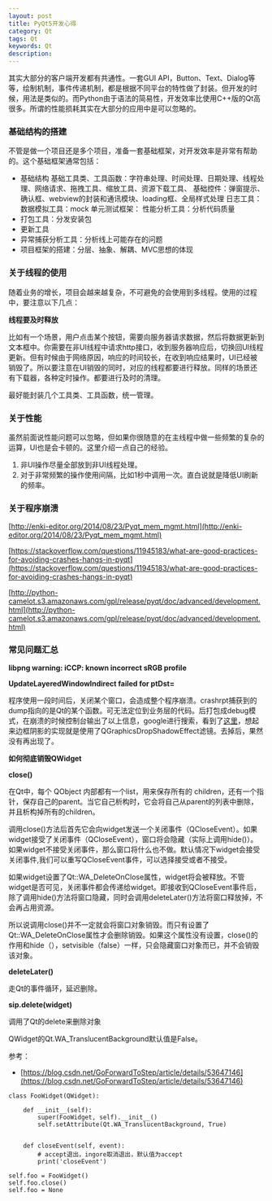 ```yaml
---
layout: post
title: PyQt5开发心得
category: Qt
tags: Qt
keywords: Qt
description: 
---
```



其实大部分的客户端开发都有共通性。一套GUI API，Button、Text、Dialog等等，绘制机制，事件传递机制，都是根据不同平台的特性做了封装。但开发的时候，用法是类似的。而Python由于语法的简易性，开发效率比使用C++版的Qt高很多。所谓的性能损耗其实在大部分的应用中是可以忽略的。



### 基础结构的搭建 

不管是做一个项目还是多个项目，准备一套基础框架，对开发效率是非常有帮助的。这个基础框架通常包括：

- 基础结构
	基础工具类、工具函数：字符串处理、时间处理、日期处理、线程处理、网络请求、拖拽工具、缩放工具、资源下载工具、
	基础控件：弹窗提示、确认框、webview的封装和通讯模块、loading框、全局样式处理
	日志工具：
	数据模拟工具：mock
	单元测试框架：
	性能分析工具：分析代码质量	
- 打包工具：分发安装包
- 更新工具
- 异常捕获分析工具：分析线上可能存在的问题
- 项目框架的搭建：分层、抽象、解耦、MVC思想的体现



### 关于线程的使用

随着业务的增长，项目会越来越复杂，不可避免的会使用到多线程。使用的过程中，要注意以下几点：


**线程要及时释放**

比如有一个场景，用户点击某个按钮，需要向服务器请求数据，然后将数据更新到文本框中。你需要在非UI线程中请求http接口，收到服务器响应后，切换回UI线程更新。但有时候由于网络原因，响应的时间较长，在收到响应结果时，UI已经被销毁了。所以要注意在UI销毁的同时，对应的线程都要进行释放。同样的场景还有下载器，各种定时操作。都要进行及时的清理。

最好能封装几个工具类、工具函数，统一管理。


### 关于性能

虽然前面说性能问题可以忽略，但如果你很随意的在主线程中做一些频繁的复杂的运算，UI也是会卡顿的。这里介绍一点自己的经验。

1. 非UI操作尽量全部放到非UI线程处理。
2. 对于非常频繁的操作使用间隔，比如1秒中调用一次。直白说就是降低UI刷新的频率。


### 关于程序崩溃

[http://enki-editor.org/2014/08/23/Pyqt_mem_mgmt.html](http://enki-editor.org/2014/08/23/Pyqt_mem_mgmt.html)


[https://stackoverflow.com/questions/11945183/what-are-good-practices-for-avoiding-crashes-hangs-in-pyqt](https://stackoverflow.com/questions/11945183/what-are-good-practices-for-avoiding-crashes-hangs-in-pyqt)

[http://python-camelot.s3.amazonaws.com/gpl/release/pyqt/doc/advanced/development.html](http://python-camelot.s3.amazonaws.com/gpl/release/pyqt/doc/advanced/development.html)







### 常见问题汇总



**libpng warning: iCCP: known incorrect sRGB profile**





**UpdateLayeredWindowIndirect failed for ptDst=**

程序使用一段时间后，关闭某个窗口，会造成整个程序崩溃。crashrpt捕获到的dump指向的是Qt的某个函数。可无法定位到业务层的代码。后打包成debug模式，在崩溃的时候控制台输出了以上信息，google进行搜索，看到了[这里](https://bugreports.qt.io/browse/QTBUG-58602)，想起来边框阴影的实现就是使用了QGraphicsDropShadowEffect滤镜。去掉后，果然没有再出现了。

**如何彻底销毁QWidget**


<b>close()</b>


在Qt中，每个 QObject 内部都有一个list，用来保存所有的 children，还有一个指针，保存自己的parent。当它自己析构时，它会将自己从parent的列表中删除，并且析构掉所有的children。


调用close()方法后首先它会向widget发送一个关闭事件（QCloseEvent）。如果widget接受了关闭事件（QCloseEvent），窗口将会隐藏（实际上调用hide()）。如果widget不接受关闭事件，那么窗口将什么也不做。默认情况下widget会接受关闭事件,我们可以重写QCloseEvent事件，可以选择接受或者不接受。

如果widget设置了Qt::WA_DeleteOnClose属性，widget将会被释放。不管widget是否可见，关闭事件都会传递给widget。即接收到QCloseEvent事件后，除了调用hide()方法将窗口隐藏，同时会调用deleteLater()方法将窗口释放掉，不会再占用资源。

所以说调用close()并不一定就会将窗口对象销毁。而只有设置了 Qt::WA_DeleteOnClose属性才会删除销毁。如果这个属性没有设置，close()的作用和hide（），setvisible（false）一样，只会隐藏窗口对象而已，并不会销毁该对象。


<b>deleteLater()</b>

走Qt的事件循环，延迟删除。


<b>sip.delete(widget)</b>

调用了Qt的delete来删除对象



QWidget的Qt.WA_TranslucentBackground默认值是False。

参考：

- [https://blog.csdn.net/GoForwardToStep/article/details/53647146](https://blog.csdn.net/GoForwardToStep/article/details/53647146)


```
class FooWidget(QWidget):

	def __init__(self):
		super(FooWidget, self).__init__()
		self.setAttribute(Qt.WA_TranslucentBackground, True)


    def closeEvent(self, event):
    	# accept退出，ingore取消退出，默认值为accept
    	print('closeEvent')

self.foo = FooWidget()
self.foo.close()
self.foo = None

```



